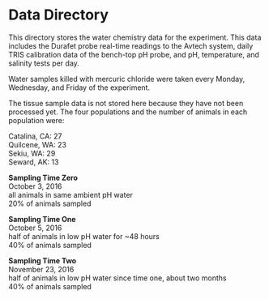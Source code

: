 # Data Directory

This directory stores the water chemistry data for the experiment. This data includes the Durafet probe real-time readings to the Avtech system, daily TRIS calibration data of the bench-top pH probe, and pH, temperature, and salinity tests per day.

Water samples killed with mercuric chloride were taken every Monday, Wednesday, and Friday of the experiment.

The tissue sample data is not stored here because they have not been processed yet. The four populations and the number of animals in each population were:

Catalina, CA: 27
<br>Quilcene, WA: 23
<br>Sekiu, WA: 29
<br>Seward, AK: 13

**Sampling Time Zero**
<br>October 3, 2016
<br>all animals in same ambient pH water 
<br>20% of animals sampled

**Sampling Time One**
<br>October 5, 2016
<br>half of animals in low pH water for ~48 hours
<br>40% of animals sampled

**Sampling Time Two**
<br>November 23, 2016
<br>half of animals in low pH water since time one, about two months
<br>40% of animals sampled